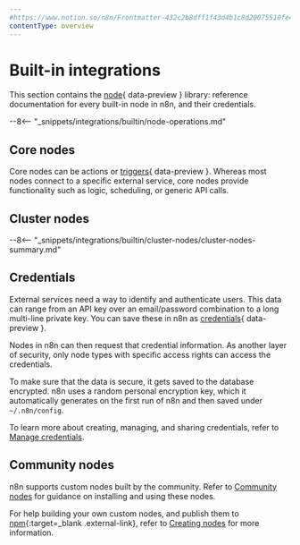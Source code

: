 ```yaml
---
#https://www.notion.so/n8n/Frontmatter-432c2b8dff1f43d4b1c8d20075510fe4
contentType: overview
---
```


# Built-in integrations

This section contains the [node](/glossary.md#node-n8n){ data-preview } library: reference documentation for every built-in node in n8n, and their credentials.

--8<-- "_snippets/integrations/builtin/node-operations.md"

## Core nodes

Core nodes can be actions or [triggers](/glossary.md#trigger-node-n8n){ data-preview }. Whereas most nodes connect to a specific external service, core nodes provide functionality such as logic, scheduling, or generic API calls.

## Cluster nodes

--8<-- "_snippets/integrations/builtin/cluster-nodes/cluster-nodes-summary.md"

## Credentials

External services need a way to identify and authenticate users. This data can range from an API key over an email/password combination to a long multi-line private key. You can save these in n8n as [credentials](/glossary.md#credential-n8n){ data-preview }.

Nodes in n8n can then request that credential information. As another layer of security, only node types with specific access rights can access the credentials.

To make sure that the data is secure, it gets saved to the database encrypted. n8n uses a random personal encryption key, which it automatically generates on the first run of n8n and then saved under `~/.n8n/config`.

To learn more about creating, managing, and sharing credentials, refer to [Manage credentials](/credentials/index.md).

## Community nodes

n8n supports custom nodes built by the community. Refer to [Community nodes](/integrations/community-nodes/installation/index.md) for guidance on installing and using these nodes.

For help building your own custom nodes, and publish them to [npm](https://www.npmjs.com/){:target=_blank .external-link}, refer to [Creating nodes](/integrations/creating-nodes/overview.md) for more information.
